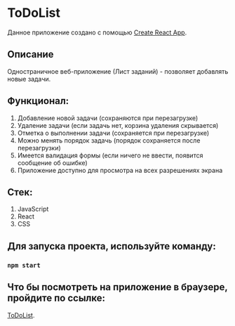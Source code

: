 # ToDoList

Данное приложение создано с помощью [Create React App](https://github.com/facebook/create-react-app).

## Описание

Одностраничное веб-приложение (Лист заданий) - позволяет добавлять новые задачи.

## Функционал:

1. Добавление новой задачи (сохраняются при перезагрузке)
2. Удаление задачи (если задачь нет, корзина удаления скрывается)
3. Отметка о выполнении задачи (сохраняется при перезагрузке)
4. Можно менять порядок задачь (порядок сохраняется после перезагрузки)
5. Имеется валидация формы (если ничего не ввести, появится сообщение об ошибке)
6. Приложение доступно для просмотра на всех разрешениях экрана

## Стек:

1. JavaScript
2. React
3. CSS

## Для запуска проекта, используйте команду:

### `npm start`

## Что бы посмотреть на приложение в браузере, пройдите по ссылке:

[ToDoList](https://vitalii-grigorash.github.io/todo-list).
